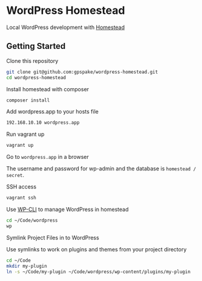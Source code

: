 # WordPress Homestead

Local WordPress development with [Homestead](https://github.com/laravel/homestead)

## Getting Started

Clone this repository

````bash
git clone git@github.com:gpspake/wordpress-homestead.git
cd wordpress-homestead
````

Install homestead with composer
````bash
composer install
````


Add wordpress.app to your hosts file

````bash
192.168.10.10 wordpress.app
````

Run vagrant up

````bash
vagrant up
````

Go to `wordpress.app` in a browser

The username and password for wp-admin and the database is `homestead / secret`.

SSH access
````bash
vagrant ssh
````

Use [WP-CLI](http://wp-cli.org/) to manage WordPress in homestead
````bash
cd ~/Code/wordpress
wp
````

Symlink Project Files in to WordPress

Use symlinks to work on plugins and themes from your project directory
````bash
cd ~/Code
mkdir my-plugin
ln -s ~/Code/my-plugin ~/Code/wordpress/wp-content/plugins/my-plugin
````